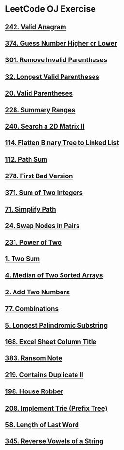 # LeetCode OJ Exercise

## [242. Valid Anagram][1]

## [374. Guess Number Higher or Lower][2]

## [301. Remove Invalid Parentheses][3]

## [32. Longest Valid Parentheses][4]

## [20. Valid Parentheses][5]

## [228. Summary Ranges][6]

## [240. Search a 2D Matrix II][7]

## [114. Flatten Binary Tree to Linked List][8]

## [112. Path Sum][9]

## [278. First Bad Version][10]

## [371. Sum of Two Integers][11]

## [71. Simplify Path][12]

## [24. Swap Nodes in Pairs][13]

## [231. Power of Two][14]

## [1. Two Sum][15]

## [4. Median of Two Sorted Arrays][16]

## [2. Add Two Numbers][17]

## [77. Combinations][18]

## [5. Longest Palindromic Substring][19]

## [168. Excel Sheet Column Title][20]

## [383. Ransom Note][21]

## [219. Contains Duplicate II][22]

## [198. House Robber][23]

## [208. Implement Trie (Prefix Tree)][24]

## [58. Length of Last Word][25]

## [345. Reverse Vowels of a String][26]


  [1]: https://leetcode.com/problems/valid-anagram/
  [2]: https://leetcode.com/problems/guess-number-higher-or-lower/
  [3]: https://leetcode.com/problems/remove-invalid-parentheses/
  [4]: https://leetcode.com/problems/longest-valid-parentheses/
  [5]: https://leetcode.com/problems/valid-parentheses/
  [6]: https://leetcode.com/problems/summary-ranges/
  [7]: https://leetcode.com/problems/search-a-2d-matrix-ii/
  [8]: https://leetcode.com/problems/flatten-binary-tree-to-linked-list/
  [9]: https://leetcode.com/problems/path-sum/
  [10]: https://leetcode.com/problems/first-bad-version/
  [11]: https://leetcode.com/problems/sum-of-two-integers/
  [12]: https://leetcode.com/problems/simplify-path/
  [13]: https://leetcode.com/problems/swap-nodes-in-pairs/
  [14]: https://leetcode.com/problems/power-of-two/
  [15]: https://leetcode.com/problems/two-sum/
  [16]: https://leetcode.com/problems/median-of-two-sorted-arrays/
  [17]: https://leetcode.com/problems/add-two-numbers/
  [18]: https://leetcode.com/problems/combinations/
  [19]: https://leetcode.com/problems/longest-palindromic-substring/
  [20]: https://leetcode.com/problems/excel-sheet-column-title/
  [21]: https://leetcode.com/problems/ransom-note/
  [22]: https://leetcode.com/problems/contains-duplicate-ii/
  [23]: https://leetcode.com/problems/house-robber/
  [24]: https://leetcode.com/problems/implement-trie-prefix-tree/
  [25]: https://leetcode.com/problems/length-of-last-word/
  [26]: https://leetcode.com/problems/reverse-vowels-of-a-string/